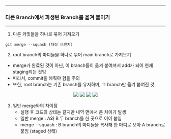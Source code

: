 -----
### 다른 Branch에서 파생된 Branch를 옮겨 붙이기
-----
1. 다른 커밋들을 하나로 묶어 가져오기
```
git merge --squash (대상 브랜치)
```
2. root branch의 마디들을 하나로 묶어 main branch로 가져오기
  - merge가 완료된 것이 아닌, 이 branch들이 옮겨 붙여져서 add가 되어 현재 staging되는 것임
  - 따라서, commit을 해줘야 함을 주의
  - 또한, root branch는 기존 branch를 유지하며, 그 branch만 옮겨 붙여진 것
<div align="center">
<img src="https://github.com/sooyounghan/Web/assets/34672301/f045b1c8-c679-4211-9a84-769bf36d8b00">
<img src="https://github.com/sooyounghan/Web/assets/34672301/3f95b1da-7545-421d-9ec4-4ccedb4ac5b8">
<img src="https://github.com/sooyounghan/Web/assets/34672301/be65de2f-59a9-43c9-8007-35afcb3572df">
<img src="https://github.com/sooyounghan/Web/assets/34672301/82ce1cb8-0b67-463b-838f-d270144b51db">
</div>

3. 일반 merge와의 차이점
   - 실행 후 코드의 상태는 같지만 내역 면에서 큰 차이가 발생
   - 일반 merge : A와 B 두 branch를 한 곳으로 이어 붙임
   - merge --squash : B branch의 마디들을 복사해 한 마디로 모아 A branch로 붙임 (staged 상태)
